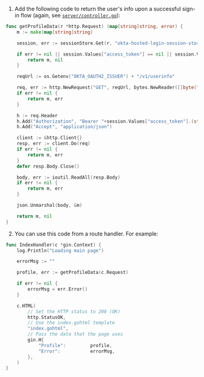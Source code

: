 1. Add the following code to return the user's info upon a successful sign-in flow (again, see [`server/controller.go`](https://github.com/okta-samples/okta-go-gin-sample/blob/main/server/controller.go)):

```go
func getProfileData(r *http.Request) (map[string]string, error) {
    m := make(map[string]string)

    session, err := sessionStore.Get(r, "okta-hosted-login-session-store")

    if err != nil || session.Values["access_token"] == nil || session.Values["access_token"] == "" {
        return m, nil
    }

    reqUrl := os.Getenv("OKTA_OAUTH2_ISSUER") + "/v1/userinfo"

    req, err := http.NewRequest("GET", reqUrl, bytes.NewReader([]byte("")))
    if err != nil {
        return m, err
    }

    h := req.Header
    h.Add("Authorization", "Bearer "+session.Values["access_token"].(string))
    h.Add("Accept", "application/json")

    client := &http.Client{}
    resp, err := client.Do(req)
    if err != nil {
        return m, err
    }
    defer resp.Body.Close()

    body, err := ioutil.ReadAll(resp.Body)
    if err != nil {
        return m, err
    }

    json.Unmarshal(body, &m)

    return m, nil
}
```

2. You can use this code from a route handler. For example:

```go
func IndexHandler(c *gin.Context) {
    log.Println("Loading main page")

    errorMsg := ""

    profile, err := getProfileData(c.Request)

    if err != nil {
        errorMsg = err.Error()
    }

    c.HTML(
        // Set the HTTP status to 200 (OK)
        http.StatusOK,
        // Use the index.gohtml template
        "index.gohtml",
        // Pass the data that the page uses
        gin.H{
            "Profile":         profile,
            "Error":           errorMsg,
        },
    )
}
```